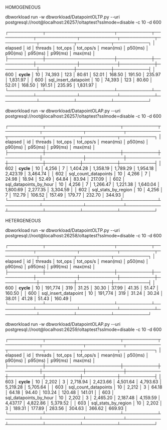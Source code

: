 HOMOGENEOUS

dbworkload run -w dbworkload/DatapointOLTP.py --uri postgresql://root@localhost:26257/oltaptest?sslmode=disable -c 10 -d 600

┌───────────┬──────────────────────┬───────────┬───────────┬─────────────┬────────────┬───────────┬───────────┬───────────┬───────────┬───────────┐
│   elapsed │ id                   │   threads │   tot_ops │   tot_ops/s │   mean(ms) │   p50(ms) │   p90(ms) │   p95(ms) │   p99(ms) │   max(ms) │
├───────────┼──────────────────────┼───────────┼───────────┼─────────────┼────────────┼───────────┼───────────┼───────────┼───────────┼───────────┤
│       600 │ __cycle__            │        10 │    74,393 │         123 │      80.61 │     52.01 │    168.50 │    191.50 │    235.97 │  1,831.97 │
│       600 │ sql_insert_datapoint │        10 │    74,393 │         123 │      80.60 │     52.01 │    168.50 │    191.51 │    235.95 │  1,831.97 │
└───────────┴──────────────────────┴───────────┴───────────┴─────────────┴────────────┴───────────┴───────────┴───────────┴───────────┴───────────┘

dbworkload run -w dbworkload/DatapointOLAP.py --uri postgresql://root@localhost:26257/oltaptest?sslmode=disable -c 10 -d 600

┌───────────┬────────────────────────┬───────────┬───────────┬─────────────┬────────────┬───────────┬───────────┬───────────┬───────────┬───────────┐
│   elapsed │ id                     │   threads │   tot_ops │   tot_ops/s │   mean(ms) │   p50(ms) │   p90(ms) │   p95(ms) │   p99(ms) │   max(ms) │
├───────────┼────────────────────────┼───────────┼───────────┼─────────────┼────────────┼───────────┼───────────┼───────────┼───────────┼───────────┤
│       602 │ __cycle__              │        10 │     4,256 │           7 │   1,404.28 │  1,358.19 │  1,789.29 │  1,954.18 │  2,423.19 │  3,464.74 │
│       602 │ sql_count_datapoints   │        10 │     4,266 │           7 │      24.98 │     18.94 │     52.49 │     64.84 │     83.94 │    217.09 │
│       602 │ sql_datapoints_by_hour │        10 │     4,256 │           7 │   1,266.47 │  1,221.38 │  1,640.04 │  1,800.69 │  2,277.35 │  3,304.59 │
│       602 │ sql_stats_by_region    │        10 │     4,256 │           7 │     112.79 │    106.52 │    157.49 │    179.77 │    232.70 │    344.93 │
└───────────┴────────────────────────┴───────────┴───────────┴─────────────┴────────────┴───────────┴───────────┴───────────┴───────────┴───────────┘



HETERGENEOUS

dbworkload run -w dbworkload/DatapointOLTP.py --uri postgresql://root@localhost:26258/oltaptest?sslmode=disable -c 10 -d 600

┌───────────┬──────────────────────┬───────────┬───────────┬─────────────┬────────────┬───────────┬───────────┬───────────┬───────────┬───────────┐
│   elapsed │ id                   │   threads │   tot_ops │   tot_ops/s │   mean(ms) │   p50(ms) │   p90(ms) │   p95(ms) │   p99(ms) │   max(ms) │
├───────────┼──────────────────────┼───────────┼───────────┼─────────────┼────────────┼───────────┼───────────┼───────────┼───────────┼───────────┤
│       600 │ __cycle__            │        10 │   191,774 │         319 │      31.25 │     30.30 │     37.99 │     41.35 │     51.47 │    160.50 │
│       600 │ sql_insert_datapoint │        10 │   191,774 │         319 │      31.24 │     30.24 │     38.01 │     41.28 │     51.43 │    160.49 │
└───────────┴──────────────────────┴───────────┴───────────┴─────────────┴────────────┴───────────┴───────────┴───────────┴───────────┴───────────┘



dbworkload run -w dbworkload/DatapointOLAP.py --uri postgresql://root@localhost:26259/oltaptest?sslmode=disable -c 10 -d 600

┌───────────┬────────────────────────┬───────────┬───────────┬─────────────┬────────────┬───────────┬───────────┬───────────┬───────────┬───────────┐
│   elapsed │ id                     │   threads │   tot_ops │   tot_ops/s │   mean(ms) │   p50(ms) │   p90(ms) │   p95(ms) │   p99(ms) │   max(ms) │
├───────────┼────────────────────────┼───────────┼───────────┼─────────────┼────────────┼───────────┼───────────┼───────────┼───────────┼───────────┤
│       603 │ __cycle__              │        10 │     2,202 │           3 │   2,718.94 │  2,423.66 │  4,501.64 │  4,793.63 │  5,219.28 │  5,705.64 │
│       603 │ sql_count_datapoints   │        10 │     2,212 │           3 │      64.18 │     64.18 │     94.40 │    103.24 │    120.48 │    141.01 │
│       603 │ sql_datapoints_by_hour │        10 │     2,202 │           3 │   2,465.20 │  2,187.48 │  4,159.59 │  4,437.17 │  4,822.86 │  5,379.52 │
│       603 │ sql_stats_by_region    │        10 │     2,202 │           3 │     189.31 │    177.89 │    283.56 │    304.63 │    366.62 │    669.93 │
└───────────┴────────────────────────┴───────────┴───────────┴─────────────┴────────────┴───────────┴───────────┴───────────┴───────────┴───────────┘

